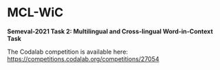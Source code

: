 # MCL-WiC
<b>Semeval-2021 Task 2: Multilingual and Cross-lingual Word-in-Context Task</b>

The Codalab competition is available here: https://competitions.codalab.org/competitions/27054
